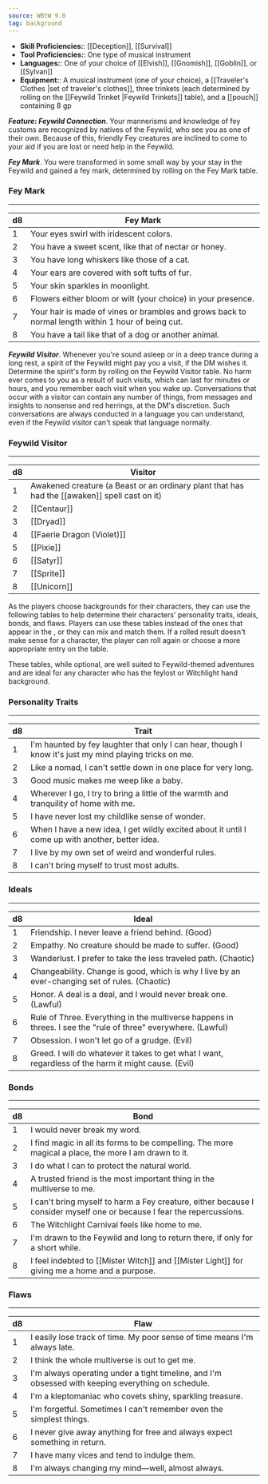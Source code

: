 ```yaml
---
source: WBtW 9.0
tag: background
---
```



- **Skill Proficiencies:**: [[Deception]], [[Survival]]
- **Tool Proficiencies:**: One type of musical instrument
- **Languages:**: One of your choice of [[Elvish]], [[Gnomish]], [[Goblin]], or [[Sylvan]]
- **Equipment:**: A musical instrument (one of your choice), a [[Traveler's Clothes \|set of traveler's clothes]], three trinkets (each determined by rolling on the [[Feywild Trinket \|Feywild Trinkets]] table), and a [[pouch]] containing 8 gp


**_Feature: Feywild Connection_**. Your mannerisms and knowledge of fey customs are recognized by natives of the Feywild, who see you as one of their own. Because of this, friendly Fey creatures are inclined to come to your aid if you are lost or need help in the Feywild.

**_Fey Mark_**. You were transformed in some small way by your stay in the Feywild and gained a fey mark, determined by rolling on the Fey Mark table.
### Fey Mark
---
|d8|Fey Mark|
|----|------------|
|1|Your eyes swirl with iridescent colors.|
|2|You have a sweet scent, like that of nectar or honey.|
|3|You have long whiskers like those of a cat.|
|4|Your ears are covered with soft tufts of fur.|
|5|Your skin sparkles in moonlight.|
|6|Flowers either bloom or wilt (your choice) in your presence.|
|7|Your hair is made of vines or brambles and grows back to normal length within 1 hour of being cut.|
|8|You have a tail like that of a dog or another animal.|


**_Feywild Visitor_**. Whenever you're sound asleep or in a deep trance during a long rest, a spirit of the Feywild might pay you a visit, if the DM wishes it. Determine the spirit's form by rolling on the Feywild Visitor table. No harm ever comes to you as a result of such visits, which can last for minutes or hours, and you remember each visit when you wake up. Conversations that occur with a visitor can contain any number of things, from messages and insights to nonsense and red herrings, at the DM's discretion. Such conversations are always conducted in a language you can understand, even if the Feywild visitor can't speak that language normally.
### Feywild Visitor
---
|d8|Visitor|
|----|------------|
|1|Awakened creature (a Beast or an ordinary plant that has had the [[awaken]] spell cast on it)|
|2|[[Centaur]]|
|3|[[Dryad]]|
|4|[[Faerie Dragon (Violet)]]|
|5|[[Pixie]]|
|6|[[Satyr]]|
|7|[[Sprite]]|
|8|[[Unicorn]]|

As the players choose backgrounds for their characters, they can use the following tables to help determine their characters' personality traits, ideals, bonds, and flaws. Players can use these tables instead of the ones that appear in the , or they can mix and match them. If a rolled result doesn't make sense for a character, the player can roll again or choose a more appropriate entry on the table.

These tables, while optional, are well suited to Feywild-themed adventures and are ideal for any character who has the feylost or Witchlight hand background.

### Personality Traits
---
|d8|Trait|
|----|------------|
|1|I'm haunted by fey laughter that only I can hear, though I know it's just my mind playing tricks on me.|
|2|Like a nomad, I can't settle down in one place for very long.|
|3|Good music makes me weep like a baby.|
|4|Wherever I go, I try to bring a little of the warmth and tranquility of home with me.|
|5|I have never lost my childlike sense of wonder.|
|6|When I have a new idea, I get wildly excited about it until I come up with another, better idea.|
|7|I live by my own set of weird and wonderful rules.|
|8|I can't bring myself to trust most adults.|
### Ideals
---
|d8|Ideal|
|----|------------|
|1|Friendship. I never leave a friend behind. (Good)|
|2|Empathy. No creature should be made to suffer. (Good)|
|3|Wanderlust. I prefer to take the less traveled path. (Chaotic)|
|4|Changeability. Change is good, which is why I live by an ever-changing set of rules. (Chaotic)|
|5|Honor. A deal is a deal, and I would never break one. (Lawful)|
|6|Rule of Three. Everything in the multiverse happens in threes. I see the "rule of three" everywhere. (Lawful)|
|7|Obsession. I won't let go of a grudge. (Evil)|
|8|Greed. I will do whatever it takes to get what I want, regardless of the harm it might cause. (Evil)|
### Bonds
---
|d8|Bond|
|----|------------|
|1|I would never break my word.|
|2|I find magic in all its forms to be compelling. The more magical a place, the more I am drawn to it.|
|3|I do what I can to protect the natural world.|
|4|A trusted friend is the most important thing in the multiverse to me.|
|5|I can't bring myself to harm a Fey creature, either because I consider myself one or because I fear the repercussions.|
|6|The Witchlight Carnival feels like home to me.|
|7|I'm drawn to the Feywild and long to return there, if only for a short while.|
|8|I feel indebted to [[Mister Witch]] and [[Mister Light]] for giving me a home and a purpose.|
### Flaws
---
|d8|Flaw|
|----|------------|
|1|I easily lose track of time. My poor sense of time means I'm always late.|
|2|I think the whole multiverse is out to get me.|
|3|I'm always operating under a tight timeline, and I'm obsessed with keeping everything on schedule.|
|4|I'm a kleptomaniac who covets shiny, sparkling treasure.|
|5|I'm forgetful. Sometimes I can't remember even the simplest things.|
|6|I never give away anything for free and always expect something in return.|
|7|I have many vices and tend to indulge them.|
|8|I'm always changing my mind—well, almost always.|
